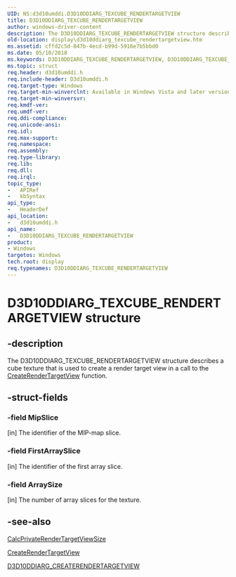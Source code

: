 ```yaml
---
UID: NS:d3d10umddi.D3D10DDIARG_TEXCUBE_RENDERTARGETVIEW
title: D3D10DDIARG_TEXCUBE_RENDERTARGETVIEW
author: windows-driver-content
description: The D3D10DDIARG_TEXCUBE_RENDERTARGETVIEW structure describes a cube texture that is used to create a render target view in a call to the CreateRenderTargetView function.
old-location: display\d3d10ddiarg_texcube_rendertargetview.htm
ms.assetid: cffd2c5d-847b-4ecd-b99d-5916e7b5bbd0
ms.date: 05/10/2018
ms.keywords: D3D10DDIARG_TEXCUBE_RENDERTARGETVIEW, D3D10DDIARG_TEXCUBE_RENDERTARGETVIEW structure [Display Devices], UMDisplayDriver_Dx10param_Structs_ae4aad64-f7e2-4c42-9abc-0f241842170a.xml, d3d10umddi/D3D10DDIARG_TEXCUBE_RENDERTARGETVIEW, display.d3d10ddiarg_texcube_rendertargetview
ms.topic: struct
req.header: d3d10umddi.h
req.include-header: D3d10umddi.h
req.target-type: Windows
req.target-min-winverclnt: Available in Windows Vista and later versions of the Windows operating systems.
req.target-min-winversvr: 
req.kmdf-ver: 
req.umdf-ver: 
req.ddi-compliance: 
req.unicode-ansi: 
req.idl: 
req.max-support: 
req.namespace: 
req.assembly: 
req.type-library: 
req.lib: 
req.dll: 
req.irql: 
topic_type:
-	APIRef
-	kbSyntax
api_type:
-	HeaderDef
api_location:
-	d3d10umddi.h
api_name:
-	D3D10DDIARG_TEXCUBE_RENDERTARGETVIEW
product:
- Windows
targetos: Windows
tech.root: display
req.typenames: D3D10DDIARG_TEXCUBE_RENDERTARGETVIEW
---
```


# D3D10DDIARG_TEXCUBE_RENDERTARGETVIEW structure


## -description


The D3D10DDIARG_TEXCUBE_RENDERTARGETVIEW structure describes a cube texture that is used to create a render target view in a call to the <a href="https://msdn.microsoft.com/bf9fc732-5f9a-4fee-8ea0-19b140789463">CreateRenderTargetView</a> function. 


## -struct-fields




### -field MipSlice

[in] The identifier of the MIP-map slice. 


### -field FirstArraySlice

[in] The identifier of the first array slice. 


### -field ArraySize

[in] The number of array slices for the texture. 


## -see-also




<a href="https://msdn.microsoft.com/14d85e4a-960c-4438-9360-a4f2677603b8">CalcPrivateRenderTargetViewSize</a>



<a href="https://msdn.microsoft.com/bf9fc732-5f9a-4fee-8ea0-19b140789463">CreateRenderTargetView</a>



<a href="https://msdn.microsoft.com/library/windows/hardware/ff541689">D3D10DDIARG_CREATERENDERTARGETVIEW</a>
 

 


